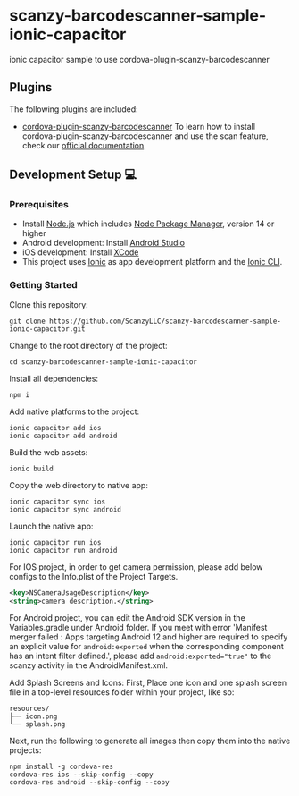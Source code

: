 # scanzy-barcodescanner-sample-ionic-capacitor
ionic capacitor sample to use cordova-plugin-scanzy-barcodescanner

## Plugins

The following plugins are included:

- [cordova-plugin-scanzy-barcodescanner](https://www.npmjs.com/package/cordova-plugin-scanzy-barcodescanner)
To learn how to install cordova-plugin-scanzy-barcodescanner and use the scan feature, check our [official documentation](https://developer.scanzy.com)

## Development Setup 💻

### Prerequisites

- Install [Node.js](https://nodejs.org) which includes [Node Package Manager](https://www.npmjs.com/get-npm), version 14 or higher
- Android development: Install [Android Studio](https://developer.android.com/studio)
- iOS development: Install [XCode](https://apps.apple.com/de/app/xcode/id497799835?mt=12)
- This project uses [Ionic](https://ionicframework.com/) as app development platform and the [Ionic CLI](https://ionicframework.com/docs/cli).

### Getting Started

Clone this repository:

```
git clone https://github.com/ScanzyLLC/scanzy-barcodescanner-sample-ionic-capacitor.git
```

Change to the root directory of the project:

```
cd scanzy-barcodescanner-sample-ionic-capacitor
```

Install all dependencies:

```
npm i
```

Add native platforms to the project:

```
ionic capacitor add ios
ionic capacitor add android
```

Build the web assets:

```
ionic build
```

Copy the web directory to native app:

```
ionic capacitor sync ios
ionic capacitor sync android
```

Launch the native app:

```
ionic capacitor run ios
ionic capacitor run android
```

For IOS project, in order to get camera permission, please add below configs to the Info.plist of the Project Targets.

```xml
<key>NSCameraUsageDescription</key>
<string>camera description.</string>
```

For Android project, you can edit the Android SDK version in the Variables.gradle under Android folder.
If you meet with error 'Manifest merger failed : Apps targeting Android 12 and higher are required to specify an explicit value for `android:exported` when the corresponding component has an intent filter defined.', please add `android:exported="true"` to the scanzy activity in the AndroidManifest.xml.


Add Splash Screens and Icons:
First, Place one icon and one splash screen file in a top-level resources folder within your project, like so:
```
resources/
├── icon.png
└── splash.png
```
Next, run the following to generate all images then copy them into the native projects:
```
npm install -g cordova-res
cordova-res ios --skip-config --copy
cordova-res android --skip-config --copy
```